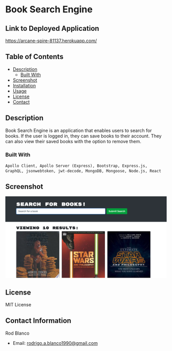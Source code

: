 # Book Search Engine

## Link to Deployed Application
https://arcane-spire-81137.herokuapp.com/

## Table of Contents
* [Description](#description)
  * [Built With](#built-with)
* [Screenshot](#screenshot) 
* [Installation](#installation)
* [Usage](#usage)
* [License](#license)
* [Contact](#contact)

## Description 
Book Search Engine is an application that enables users to search for books. If the user is logged in, they can save books to their account. They can also view their saved books with the option to remove them.

### Built With
```
Apollo Client, Apollo Server (Express), Bootstrap, Express.js, GraphQL, jsonwebtoken, jwt-decode, MongoDB, Mongoose, Node.js, React
```

## Screenshot
<img src="../images/bookscreenshsot.png" alt="screenshot">

## License
MIT License

## Contact Information
Rod Blanco
* Email: <rodrigo.a.blanco1990@gmail.com>